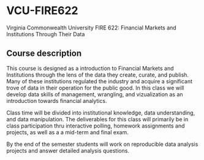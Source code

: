 # VCU-FIRE622
Virginia Commonwealth University FIRE 622: Financial Markets and Institutions Through Their Data

## Course description

This course is designed as a introduction to Financial Markets and Institutions through the lens of the data they create, curate, and publish.  Many of these institutions regulated the industry and acquire a significant trove of data in their operation for the public good.  In this class we will develop data skills of management, wrangling, and vizualization as an introduction towards financial analytics.

Class time will be divided into institutional knowledge, data understanding, and data manipulation.  The deliverables for this class will primarily be in class participation thru interactive polling, homework assignments and projects, as well as a a mid-term and final exam.

By the end of the semester students will work on reproducible data analysis projects and answer detailed analysis questions. 






